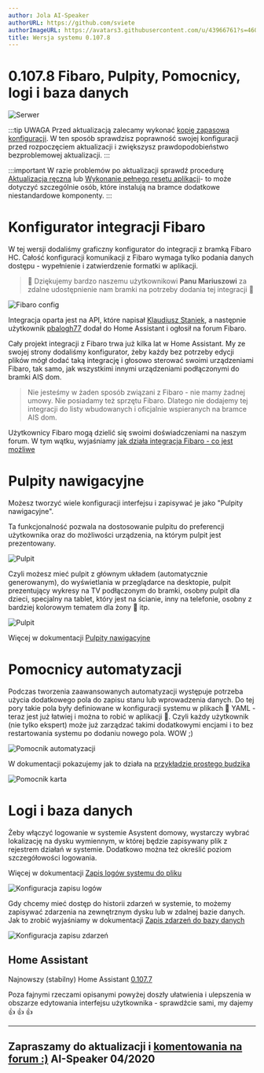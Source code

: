 ```yaml
---
author: Jola AI-Speaker
authorURL: https://github.com/sviete
authorImageURL: https://avatars3.githubusercontent.com/u/43966761?s=460&v=4
title: Wersja systemu 0.107.8
---
```


# 0.107.8 Fibaro, Pulpity, Pomocnicy, logi i baza danych

![Serwer](/img/en/blog/202004/fibaro.png)

<!--truncate-->

:::tip
UWAGA Przed aktualizacją zalecamy wykonać [kopię zapasową konfiguracji](/docs/ais_bramka_configuration_software#kopia-zapasowa-konfiguracji). W ten sposób sprawdzisz poprawność swojej konfiguracji przed rozpoczęciem aktualizacji i zwiększysz prawdopodobieństwo bezproblemowej aktualizacji.
:::

:::important
W razie problemów po aktualizacji sprawdź procedurę [Aktualizacja ręczna](/docs/ais_bramka_update_manual) lub [Wykonanie pełnego resetu aplikacji](/docs/ais_bramka_reset_ais_step_by_step)- to może dotyczyć szczególnie osób, które instalują na bramce dodatkowe niestandardowe komponenty.
:::

# Konfigurator integracji Fibaro

W tej wersji dodaliśmy graficzny konfigurator do integracji z bramką Fibaro HC.
Całość konfiguracji komunikacji z Fibaro wymaga tylko podania danych dostępu - wypełnienie i zatwierdzenie formatki w aplikacji.

> 🥳 Dziękujemy bardzo naszemu użytkownikowi **Panu Mariuszowi** za zdalne udostępnienie nam bramki na potrzeby dodania tej integracji 🥰

![Fibaro config](/img/en/frontend/fibaro_config.png)

Integracja oparta jest na API, które napisał [Klaudiusz Staniek](https://github.com/kstaniek), a następnie użytkownik [pbalogh77](https://forum.fibaro.com/topic/32395-home-assistant-integrates-fibaro-hclhc2/) dodał do Home Assistant i ogłosił na forum Fibaro.

Cały projekt integracji z Fibaro trwa już kilka lat w Home Assistant. My ze swojej strony dodaliśmy konfigurator, żeby każdy bez potrzeby edycji plików mógł dodać taką integrację i głosowo sterować swoimi urządzeniami Fibaro, tak samo, jak wszystkimi innymi urządzeniami podłączonymi do bramki AIS dom.

> Nie jesteśmy w żaden sposób związani z Fibaro - nie mamy żadnej umowy. Nie posiadamy też sprzętu Fibaro. Dlatego nie dodajemy tej integracji do listy wbudowanych i oficjalnie wspieranych na bramce AIS dom.

Użytkownicy Fibaro mogą dzielić się swoimi doświadczeniami na naszym forum. W tym wątku, wyjaśniamy [jak działa integracja Fibaro - co jest możliwe](https://ai-speaker.discourse.group/t/ais-pytan-kilka-laika/209/10)



# Pulpity nawigacyjne

Możesz tworzyć wiele konfiguracji interfejsu i zapisywać je jako "Pulpity nawigacyjne".

Ta funkcjonalność pozwala na dostosowanie pulpitu do preferencji użytkownika oraz do możliwości urządzenia, na którym pulpit jest prezentowany.

![Pulpit](/img/en/blog/202004/pulpit.png)

Czyli możesz mieć pulpit z głównym układem (automatycznie generowanym), do wyświetlania w przeglądarce na desktopie, pulpit prezentujący wykresy na TV podłączonym do bramki, osobny pulpit dla dzieci, specjalny na tablet, który jest na ścianie, inny na telefonie, osobny z bardziej kolorowym tematem dla żony 🥰 itp.

![Pulpit](/img/en/blog/202004/dashboardy.png)

Więcej w dokumentacji [Pulpity nawigacyjne](/docs/ais_app_dashboards)



# Pomocnicy automatyzacji

Podczas tworzenia zaawansowanych automatyzacji występuje potrzeba użycia dodatkowego pola do zapisu stanu lub wprowadzenia danych. Do tej pory takie pola były definiowane w konfiguracji systemu w plikach 🥺 YAML - teraz jest już łatwiej i można to robić w aplikacji 🥳.
Czyli każdy użytkownik (nie tylko ekspert) może już zarządzać takimi dodatkowymi encjami i to bez restartowania systemu po dodaniu nowego pola. WOW ;)

![Pomocnik automatyzacji](/img/en/bramka/automation_helpers3.png)

W dokumentacji pokazujemy jak to działa na [przykładzie prostego budzika](/docs/ais_bramka_automation_helpers)


![Pomocnik karta](/img/en/bramka/automation_helpers13.png)


# Logi i baza danych

Żeby włączyć logowanie w systemie Asystent domowy, wystarczy wybrać lokalizację na dysku wymiennym, w której będzie zapisywany plik z rejestrem działań w systemie. Dodatkowo można też określić poziom szczegółowości logowania.

Więcej w dokumentacji [Zapis logów systemu do pliku](/docs/ais_bramka_configuration_logs_and_db#zapis-logów-systemu-do-pliku)

![Konfiguracja zapisu logów](/img/en/bramka/bramka_ais_dom_config_logs.png)

Gdy chcemy mieć dostęp do historii zdarzeń w systemie, to możemy zapisywać zdarzenia na zewnętrznym dysku lub w zdalnej bazie danych.
Jak to zrobić wyjaśniamy w dokumentacji [Zapis zdarzeń do bazy danych](/docs/ais_bramka_configuration_logs_and_db#zapis-zdarzeń-do-bazy-danych)

![Konfiguracja zapisu zdarzeń](/img/en/bramka/bramka_ais_dom_config_db.png)

## Home Assistant

Najnowszy (stabilny) Home Assistant <a href="https://www.home-assistant.io/blog/2020/03/18/release-107/" target="_blank">0.107.7</a>

Poza fajnymi rzeczami opisanymi powyżej doszły ułatwienia i ulepszenia w obszarze edytowania interfejsu użytkownika - sprawdźcie sami, my dajemy 👍 👍 👍

----
Zapraszamy do aktualizacji i [komentowania na forum :)](https://ai-speaker.discourse.group/)
AI-Speaker 04/2020
----
